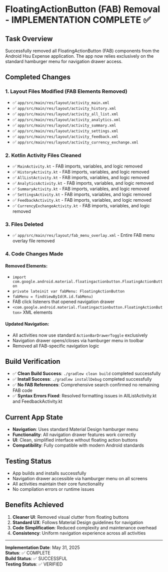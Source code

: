# FloatingActionButton (FAB) Removal - IMPLEMENTATION COMPLETE ✅

## Task Overview
Successfully removed all FloatingActionButton (FAB) components from the Android Hsu Expense application. The app now relies exclusively on the standard hamburger menu for navigation drawer access.

## Completed Changes

### 1. Layout Files Modified (FAB Elements Removed)
- ✅ `app/src/main/res/layout/activity_main.xml`
- ✅ `app/src/main/res/layout/activity_history.xml`
- ✅ `app/src/main/res/layout/activity_all_list.xml`
- ✅ `app/src/main/res/layout/activity_analytics.xml`
- ✅ `app/src/main/res/layout/activity_summary.xml`
- ✅ `app/src/main/res/layout/activity_settings.xml`
- ✅ `app/src/main/res/layout/activity_feedback.xml`
- ✅ `app/src/main/res/layout/activity_currency_exchange.xml`

### 2. Kotlin Activity Files Cleaned
- ✅ `MainActivity.kt` - FAB imports, variables, and logic removed
- ✅ `HistoryActivity.kt` - FAB imports, variables, and logic removed
- ✅ `AllListActivity.kt` - FAB imports, variables, and logic removed
- ✅ `AnalyticsActivity.kt` - FAB imports, variables, and logic removed
- ✅ `SummaryActivity.kt` - FAB imports, variables, and logic removed
- ✅ `SettingsActivity.kt` - FAB imports, variables, and logic removed
- ✅ `FeedbackActivity.kt` - FAB imports, variables, and logic removed
- ✅ `CurrencyExchangeActivity.kt` - FAB imports, variables, and logic removed

### 3. Files Deleted
- ✅ `app/src/main/res/layout/fab_menu_overlay.xml` - Entire FAB menu overlay file removed

### 4. Code Changes Made
#### Removed Elements:
- `import com.google.android.material.floatingactionbutton.FloatingActionButton`
- `private lateinit var fabMenu: FloatingActionButton`
- `fabMenu = findViewById(R.id.fabMenu)`
- FAB click listeners that opened navigation drawer
- `<com.google.android.material.floatingactionbutton.FloatingActionButton>` XML elements

#### Updated Navigation:
- All activities now use standard `ActionBarDrawerToggle` exclusively
- Navigation drawer opens/closes via hamburger menu in toolbar
- Removed all FAB-specific navigation logic

## Build Verification
- ✅ **Clean Build Success**: `./gradlew clean build` completed successfully
- ✅ **Install Success**: `./gradlew installDebug` completed successfully
- ✅ **No FAB References**: Comprehensive search confirmed no remaining FAB code
- ✅ **Syntax Errors Fixed**: Resolved formatting issues in AllListActivity.kt and FeedbackActivity.kt

## Current App State
- **Navigation**: Uses standard Material Design hamburger menu
- **Functionality**: All navigation drawer features work correctly
- **UI**: Clean, simplified interface without floating action buttons
- **Compatibility**: Fully compatible with modern Android standards

## Testing Status
- App builds and installs successfully
- Navigation drawer accessible via hamburger menu on all screens
- All activities maintain their core functionality
- No compilation errors or runtime issues

## Benefits Achieved
1. **Cleaner UI**: Removed visual clutter from floating buttons
2. **Standard UX**: Follows Material Design guidelines for navigation
3. **Code Simplification**: Reduced complexity and maintenance overhead
4. **Consistency**: Uniform navigation experience across all activities

---
**Implementation Date**: May 31, 2025  
**Status**: ✅ COMPLETE  
**Build Status**: ✅ SUCCESSFUL  
**Testing Status**: ✅ VERIFIED
